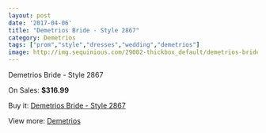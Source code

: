 ```yaml
---
layout: post
date: '2017-04-06'
title: "Demetrios Bride - Style 2867"
category: Demetrios
tags: ["prom","style","dresses","wedding","demetrios"]
image: http://img.sequinious.com/29002-thickbox_default/demetrios-bride-style-2867.jpg
---
```

Demetrios Bride - Style 2867

On Sales: **$316.99**
<a href="https://www.sequinious.com/demetrios/885-demetrios-bride-style-2867.html"><amp-img layout="responsive" width="600" height="600" src="//img.sequinious.com/29002-thickbox_default/demetrios-bride-style-2867.jpg" alt="Demetrios Bride - Style 2867 0" /></a>
<a href="https://www.sequinious.com/demetrios/885-demetrios-bride-style-2867.html"><amp-img layout="responsive" width="600" height="600" src="//img.sequinious.com/29005-thickbox_default/demetrios-bride-style-2867.jpg" alt="Demetrios Bride - Style 2867 1" /></a>
<a href="https://www.sequinious.com/demetrios/885-demetrios-bride-style-2867.html"><amp-img layout="responsive" width="600" height="600" src="//img.sequinious.com/29004-thickbox_default/demetrios-bride-style-2867.jpg" alt="Demetrios Bride - Style 2867 2" /></a>
<a href="https://www.sequinious.com/demetrios/885-demetrios-bride-style-2867.html"><amp-img layout="responsive" width="600" height="600" src="//img.sequinious.com/29003-thickbox_default/demetrios-bride-style-2867.jpg" alt="Demetrios Bride - Style 2867 3" /></a>

Buy it: [Demetrios Bride - Style 2867](https://www.sequinious.com/demetrios/885-demetrios-bride-style-2867.html "Demetrios Bride - Style 2867")

View more: [Demetrios](https://www.sequinious.com/20-demetrios "Demetrios")